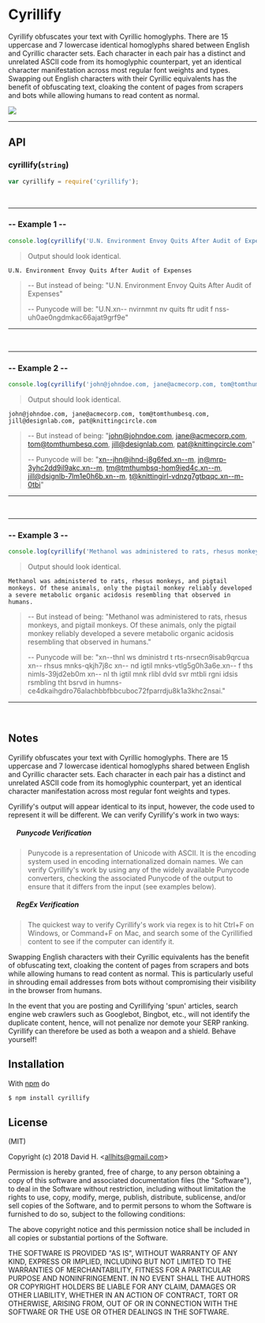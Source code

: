 # Cyrillify
Cyrillify obfuscates your text with Cyrillic homoglyphs. There are 15 uppercase and 7 lowercase identical homoglyphs shared between English and Cyrillic character sets. Each character in each pair has a distinct and unrelated ASCII code from its homoglyphic counterpart, yet an identical character manifestation across most regular font weights and types. Swapping out English characters with their Cyrillic equivalents has the benefit of obfuscating text, cloaking the content of pages from scrapers and bots while allowing humans to read content as normal.

<img src="https://user-images.githubusercontent.com/45696445/51097826-161bd700-1795-11e9-8df3-e5122f7f6777.gif">

_________________________
## API
### cyrillify(`string`)
```js
var cyrillify = require('cyrillify');
```
&nbsp;
_________________________
### -- Example 1 --
```js
console.log(cyrillify('U.N. Environment Envoy Quits After Audit of Expenses'));
```
> Output should look identical.
```
U.N. Environment Envoy Quits After Audit of Expenses
```
> -- But instead of being:
> "U.N. Environment Envoy Quits After Audit of Expenses"
>
> -- Punycode will be:
> "U.N.xn-- nvirnmnt nv quits ftr udit f nss-uh0ae0ngdmkac66ajat9grf9e"
_________________________
&nbsp;
&nbsp;
_________________________
### -- Example 2 --
```js
console.log(cyrillify('john@johndoe.com, jane@acmecorp.com, tom@tomthumbesq.com, jill@designlab.com, pat@knittingcircle.com'));
```
> Output should look identical.
```
john@johndoe.com, jane@acmecorp.com, tom@tomthumbesq.com, jill@designlab.com, pat@knittingcircle.com
```
> -- But instead of being:
> "john@johndoe.com, jane@acmecorp.com, tom@tomthumbesq.com, jill@designlab.com, pat@knittingcircle.com"
>
> -- Punycode will be:
> "xn--jhn@jhnd-j8g6fed.xn--m, jn@mrp-3yhc2dd9il9akc.xn--m, tm@tmthumbsq-hom9ied4c.xn--m, jill@dsignlb-7lm1e0h6b.xn--m, t@knittingirl-vdnzg7gtbqqc.xn--m-0tbi"
_________________________
&nbsp;
&nbsp;
_________________________
### -- Example 3 --
```js
console.log(cyrillify('Methanol was administered to rats, rhesus monkeys, and pigtail monkeys. Of these animals, only the pigtail monkey reliably developed a severe metabolic organic acidosis resembling that observed in humans.'));
```
> Output should look identical.
```
Methanol was administered to rats, rhesus monkeys, and pigtail monkeys. Of these animals, only the pigtail monkey reliably developed a severe metabolic organic acidosis resembling that observed in humans.
```
> -- But instead of being:
> "Methanol was administered to rats, rhesus monkeys, and pigtail monkeys. Of these animals, only the pigtail monkey reliably developed a severe metabolic organic acidosis resembling that observed in humans."
>
> -- Punycode will be:
> "xn--thnl ws dministrd t rts-nrsecn9isab9qrcua
xn-- rhsus mnks-qkjh7j8c
xn-- nd igtil mnks-vtlg5g0h3a6e.xn-- f ths nimls-39jd2eb0m
xn-- nl th igtil mnk rlibl dvld  svr mtbli rgni idsis rsmbling tht bsrvd in humns-ce4dkaihgdro76alachbbfbbcuboc72fparrdju8k1a3khc2nsai."
_________________________
&nbsp;
## Notes
Cyrillify obfuscates your text with Cyrillic homoglyphs. There are 15 uppercase and 7 lowercase identical homoglyphs shared between English and Cyrillic character sets. Each character in each pair has a distinct and unrelated ASCII code from its homoglyphic counterpart, yet an identical character manifestation across most regular font weights and types.

Cyrillify's output will appear identical to its input, however, the code used to represent it will be different. We can verify Cyrillify's work in two ways:
##### &nbsp;&nbsp;&nbsp;&nbsp; Punycode Verification
>Punycode is a representation of Unicode with ASCII. It is the encoding system used in encoding internationalized domain names. We can verify Cyrillify's work by using any of the widely available Punycode converters, checking the associated Punycode of the output to ensure that it differs from the input (see examples below).
##### &nbsp;&nbsp;&nbsp;&nbsp; RegEx Verification
>The quickest way to verify Cyrillify's work via regex is to hit Ctrl+F on Windows, or Command+F on Mac, and search some of the Cyrillified content to see if the computer can identify it.

Swapping English characters with their Cyrillic equivalents has the benefit of obfuscating text, cloaking the content of pages from scrapers and bots while allowing humans to read content as normal. This is particularly useful in shrouding email addresses from bots without compromising their visibility in the browser from humans.

In the event that you are posting and Cyrillifying 'spun' articles, search engine web crawlers such as Googlebot, Bingbot, etc., will not identify the duplicate content, hence, will not penalize nor demote your SERP ranking. Cyrillify can therefore be used as both a weapon and a shield. Behave yourself!

## Installation
With [npm](http://npmjs.org) do
```bash
$ npm install cyrillify
```

## License
(MIT)

Copyright (c) 2018 David H. &lt;allhits@gmail.com&gt;

Permission is hereby granted, free of charge, to any person obtaining a copy of this software and associated documentation files (the "Software"), to deal in the Software without restriction, including without limitation the rights to use, copy, modify, merge, publish, distribute, sublicense, and/or sell copies of the Software, and to permit persons to whom the Software is furnished to do so, subject to the following conditions:

The above copyright notice and this permission notice shall be included in all copies or substantial portions of the Software.

THE SOFTWARE IS PROVIDED "AS IS", WITHOUT WARRANTY OF ANY KIND, EXPRESS OR IMPLIED, INCLUDING BUT NOT LIMITED TO THE WARRANTIES OF MERCHANTABILITY, FITNESS FOR A PARTICULAR PURPOSE AND NONINFRINGEMENT. IN NO EVENT SHALL THE AUTHORS OR COPYRIGHT HOLDERS BE LIABLE FOR ANY CLAIM, DAMAGES OR OTHER LIABILITY, WHETHER IN AN ACTION OF CONTRACT, TORT OR OTHERWISE, ARISING FROM, OUT OF OR IN CONNECTION WITH THE SOFTWARE OR THE USE OR OTHER DEALINGS IN THE SOFTWARE.

